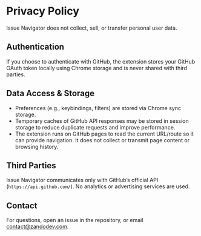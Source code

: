 # Privacy Policy

Issue Navigator does not collect, sell, or transfer personal user data.

## Authentication

If you choose to authenticate with GitHub, the extension stores your GitHub OAuth token locally using Chrome storage and is never shared with third parties.

## Data Access & Storage

- Preferences (e.g., keybindings, filters) are stored via Chrome sync storage.
- Temporary caches of GitHub API responses may be stored in session storage to reduce duplicate requests and improve performance.
- The extension runs on GitHub pages to read the current URL/route so it can provide navigation. It does not collect or transmit page content or browsing history.

## Third Parties

Issue Navigator communicates only with GitHub’s official API (`https://api.github.com/`). No analytics or advertising services are used.

## Contact

For questions, open an issue in the repository, or email contact@zandodev.com.
